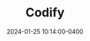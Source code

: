 ---
layout: post
title: Codify
date: 2024-01-25 10:14:00-0400
description: Codify - Hack The Box walkthrough.
tags: easy-box HTB arbitrary-code-execution ace remote-code-exeuction rce glob globbing secure-coding insecure-coding node.js
categories: HTB-Machines
thumbnail: /assets/img/2024-codify/20240125-codify.png
giscus_comments: false
related_posts: true
toc:
  sidebar: left
featured: false

---